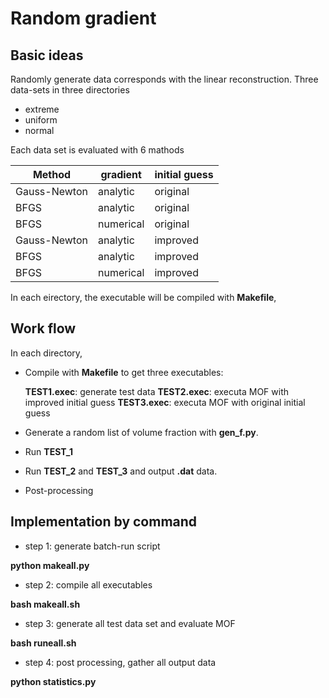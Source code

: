 # Random gradient
## Basic ideas
Randomly generate data corresponds with the linear reconstruction.
Three data-sets in three directories
- extreme 
- uniform
- normal

Each data set is evaluated with 6 mathods

| Method       | gradient  | initial guess |
| ------------ | --------- | ------------- |
| Gauss-Newton | analytic  | original      |
| BFGS         | analytic  | original      |
| BFGS         | numerical | original      |
| Gauss-Newton | analytic  | improved      |
| BFGS         | analytic  | improved      |
| BFGS         | numerical | improved      |

In each eirectory, the executable will be compiled with **Makefile**,

## Work flow
In each directory,
- Compile with **Makefile** to get three executables:
    
    **TEST1.exec**: generate test data
    **TEST2.exec**: executa MOF with improved initial guess
    **TEST3.exec**: executa MOF with original initial guess

- Generate a random list of volume fraction with **gen_f.py**.
- Run **TEST_1**
- Run **TEST_2** and **TEST_3** and output **.dat** data.
- Post-processing

## Implementation by command

- step 1: generate batch-run script

**python makeall.py**

- step 2: compile all executables

**bash makeall.sh**

- step 3: generate all test data set and evaluate MOF

**bash runeall.sh**

- step 4: post processing, gather all output data

**python statistics.py**

